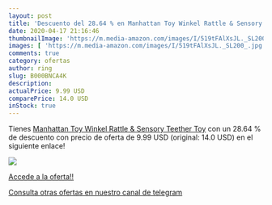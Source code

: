 ```yaml
---
layout: post
title: 'Descuento del 28.64 % en Manhattan Toy Winkel Rattle & Sensory Te'
date: 2020-04-17 21:16:46
thumbnailImage: 'https://m.media-amazon.com/images/I/519tFAlXsJL._SL200_.jpg'
images: [ 'https://m.media-amazon.com/images/I/519tFAlXsJL._SL200_.jpg' ]
comments: true
category: ofertas
author: ring
slug: B000BNCA4K
description:
actualPrice: 9.99 USD
comparePrice: 14.0 USD
inStock: true
---
```


Tienes [Manhattan Toy Winkel Rattle & Sensory Teether Toy](https://www.amazon.com/dp/B000BNCA4K/?tag=redken08-20) con un 28.64 % de descuento con precio de oferta de 9.99 USD (original: 14.0 USD) en el siguiente enlace!

[![](https://m.media-amazon.com/images/I/519tFAlXsJL._SL200_.jpg)](https://www.amazon.com/dp/B000BNCA4K/?tag=redken08-20)

[Accede a la oferta!!](https://www.amazon.com/dp/B000BNCA4K/?tag=redken08-20)

[Consulta otras ofertas en nuestro canal de telegram](https://t.me/s/ofertas25)
